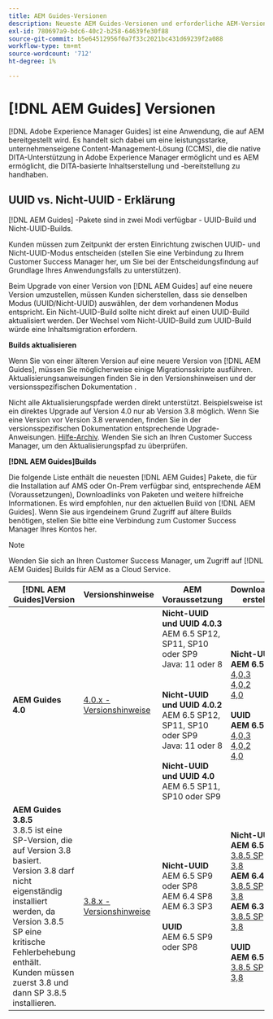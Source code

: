```yaml
---
title: AEM Guides-Versionen
description: Neueste AEM Guides-Versionen und erforderliche AEM-Versionen
exl-id: 780697a9-bdc6-40c2-b258-64639fe30f88
source-git-commit: b5e64512956f0a7f33c2021bc431d69239f2a088
workflow-type: tm+mt
source-wordcount: '712'
ht-degree: 1%

---
```


# [!DNL AEM Guides] Versionen

[!DNL Adobe Experience Manager Guides] ist eine Anwendung, die auf AEM bereitgestellt wird. Es handelt sich dabei um eine leistungsstarke, unternehmenseigene Content-Management-Lösung (CCMS), die die native DITA-Unterstützung in Adobe Experience Manager ermöglicht und es AEM ermöglicht, die DITA-basierte Inhaltserstellung und -bereitstellung zu handhaben.

## UUID vs. Nicht-UUID - Erklärung

[!DNL AEM Guides] -Pakete sind in zwei Modi verfügbar - UUID-Build und Nicht-UUID-Builds.

Kunden müssen zum Zeitpunkt der ersten Einrichtung zwischen UUID- und Nicht-UUID-Modus entscheiden (stellen Sie eine Verbindung zu Ihrem Customer Success Manager her, um Sie bei der Entscheidungsfindung auf Grundlage Ihres Anwendungsfalls zu unterstützen).

Beim Upgrade von einer Version von [!DNL AEM Guides] auf eine neuere Version umzustellen, müssen Kunden sicherstellen, dass sie denselben Modus (UUID/Nicht-UUID) auswählen, der dem vorhandenen Modus entspricht. Ein Nicht-UUID-Build sollte nicht direkt auf einen UUID-Build aktualisiert werden. Der Wechsel vom Nicht-UUID-Build zum UUID-Build würde eine Inhaltsmigration erfordern.

**Builds aktualisieren**

Wenn Sie von einer älteren Version auf eine neuere Version von [!DNL AEM Guides], müssen Sie möglicherweise einige Migrationsskripte ausführen. Aktualisierungsanweisungen finden Sie in den Versionshinweisen und der versionsspezifischen Dokumentation .

Nicht alle Aktualisierungspfade werden direkt unterstützt. Beispielsweise ist ein direktes Upgrade auf Version 4.0 nur ab Version 3.8 möglich. Wenn Sie eine Version vor Version 3.8 verwenden, finden Sie in der versionsspezifischen Dokumentation entsprechende Upgrade-Anweisungen. [Hilfe-Archiv](https://helpx.adobe.com/xml-documentation-for-experience-manager/archive.html).
Wenden Sie sich an Ihren Customer Success Manager, um den Aktualisierungspfad zu überprüfen.

**[!DNL AEM Guides]Builds**

Die folgende Liste enthält die neuesten [!DNL AEM Guides] Pakete, die für die Installation auf AMS oder On-Prem verfügbar sind, entsprechende AEM (Voraussetzungen), Downloadlinks von Paketen und weitere hilfreiche Informationen. Es wird empfohlen, nur den aktuellen Build von [!DNL AEM Guides]. Wenn Sie aus irgendeinem Grund Zugriff auf ältere Builds benötigen, stellen Sie bitte eine Verbindung zum Customer Success Manager Ihres Kontos her.

>[!NOTE]
>
>Wenden Sie sich an Ihren Customer Success Manager, um Zugriff auf [!DNL AEM Guides] Builds für AEM as a Cloud Service.

| [!DNL AEM Guides]Version  | Versionshinweise | AEM Voraussetzung | Downloadlinks erstellen |
|---|---|---|---|
| **AEM Guides 4.0** | [4.0.x - Versionshinweise](https://helpx.adobe.com/xml-documentation-for-experience-manager/release-note/release-notes-xml-documentation-solution-4-0.html) | **Nicht-UUID und UUID 4.0.3**<br> AEM 6.5 SP12, SP11, SP10 oder SP9 <br>Java: 11 oder 8 <br><br> <br>**Nicht-UUID und UUID 4.0.2** <br> AEM 6.5 SP12, SP11, SP10 oder SP9 <br>Java: 11 oder 8 <br><br> **Nicht-UUID und UUID 4.0** <br> AEM 6.5 SP11, SP10 oder SP9 | **Nicht-UUID**: <br> **AEM 6.5** <br>[4,0,3](https://experience.adobe.com/#/downloads/content/software-distribution/en/aem.html?package=%2Fcontent%2Fsoftware-distribution%2Fen%2Fdetails.html%2Fcontent%2Fdam%2Faem%2Fpublic%2Faemdox%2F4-0-3%2F4-0-2-non-uuid%2Fcom.adobe.fmdita-6.5-hotfix-4.0.3.1.zip)<br>[4,0,2](https://experience.adobe.com/#/downloads/content/software-distribution/en/aem.html?package=%2Fcontent%2Fsoftware-distribution%2Fen%2Fdetails.html%2Fcontent%2Fdam%2Faem%2Fpublic%2Faemdox%2F4-0-2%2F4-0-2-non-uuid%2Fcom.adobe.fmdita-6.5-sp-4.0.2.10.zip)  <br> [4,0](https://experience.adobe.com/#/downloads/content/software-distribution/en/aem.html?package=/content/software-distribution/en/details.html/content/dam/aem/public/aemdox/4-0/4-0-non-uuid/com.adobe.fmdita-6.5-4.0.70.zip)  <br><br> **UUID** <br>**AEM 6.5**  <br>[4,0,3](https://experience.adobe.com/#/downloads/content/software-distribution/en/aem.html?package=%2Fcontent%2Fsoftware-distribution%2Fen%2Fdetails.html%2Fcontent%2Fdam%2Faem%2Fpublic%2Faemdox%2F4-0-3%2F4-0-3-uuid%2Fcom.adobe.fmdita.uuid-6.5-hotfix-4.0.3.1.zip) <br>[4,0,2](https://experience.adobe.com/#/downloads/content/software-distribution/en/aem.html?package=%2Fcontent%2Fsoftware-distribution%2Fen%2Fdetails.html%2Fcontent%2Fdam%2Faem%2Fpublic%2Faemdox%2F4-0-2%2F4-0-2-uuid%2Fcom.adobe.fmdita.uuid-6.5-sp-4.0.2.10.zip)<br> [4,0](https://experience.adobe.com/#/downloads/content/software-distribution/en/aem.html?package=/content/software-distribution/en/details.html/content/dam/aem/public/aemdox/4-0/4-0-uuid/com.adobe.fmdita-6.5-uuid-4.0.70.zip) |
| **AEM Guides 3.8.5** <br> 3.8.5 ist eine SP-Version, die auf Version 3.8 basiert. <br>Version 3.8 darf nicht eigenständig installiert werden, da Version 3.8.5 SP eine kritische Fehlerbehebung enthält. <br>Kunden müssen zuerst 3.8 und dann SP 3.8.5 installieren. | [3.8.x - Versionshinweise](https://helpx.adobe.com/xml-documentation-for-experience-manager/release-note/release-notes-xml-documentation-solution-3-8.html) | **Nicht-UUID** <br> AEM 6.5 SP9 oder SP8 <br> AEM 6.4 SP8 <br> AEM 6.3 SP3 <br><br> **UUID** <br> AEM 6.5 SP9 oder SP8 | **Nicht-UUID**: <br> **AEM 6.5** <br> [3.8.5 SP](https://experience.adobe.com/#/downloads/content/software-distribution/en/aem.html?package=/content/software-distribution/en/details.html/content/dam/aem/public/aemdox/3-8-5/com.adobe.fmdita-6.5-hotfix-3.8.5.2.zip) <br>[3,8](https://experience.adobe.com/#/downloads/content/software-distribution/en/aem.html?package=/content/software-distribution/en/details.html/content/dam/aem/public/aemdox/3-8/com.adobe.fmdita-6.5-3.8.166.zip)<br> **AEM 6.4** <br> [3.8.5 SP](https://experience.adobe.com/#/downloads/content/software-distribution/en/aem.html?package=/content/software-distribution/en/details.html/content/dam/aem/public/aemdox/3-8-5/com.adobe.fmdita-6.4-hotfix-3.8.5.1.zip) <br>[3,8](https://experience.adobe.com/#/downloads/content/software-distribution/en/aem.html?package=/content/software-distribution/en/details.html/content/dam/aem/public/aemdox/3-8/com.adobe.fmdita-6.4-3.8.166.zip) <br> **AEM 6.3** <br> [3.8.5 SP](https://experience.adobe.com/#/downloads/content/software-distribution/en/aem.html?package=/content/software-distribution/en/details.html/content/dam/aem/public/aemdox/3-8-5/com.adobe.fmdita-6.3-hotfix-3.8.5.1.zip) <br>[3,8](https://experience.adobe.com/#/downloads/content/software-distribution/en/aem.html?package=/content/software-distribution/en/details.html/content/dam/aem/public/aemdox/3-8/com.adobe.fmdita-6.3-3.8.166.zip) <br><br> **UUID** <br>**AEM 6.5** <br> [3.8.5 SP](https://experience.adobe.com/#/downloads/content/software-distribution/en/aem.html?package=/content/software-distribution/en/details.html/content/dam/aem/public/aemdox/3-8-5uuid/com.adobe.fmdita.uuid-6.5-hotfix-3.8.5.2.zip) <br> [3,8](https://experience.adobe.com/#/downloads/content/software-distribution/en/aem.html?package=/content/software-distribution/en/details.html/content/dam/aem/public/aemdox/3-8uuid/com.adobe.fmdita.uuid-6.5-3.8.168.zip) |
